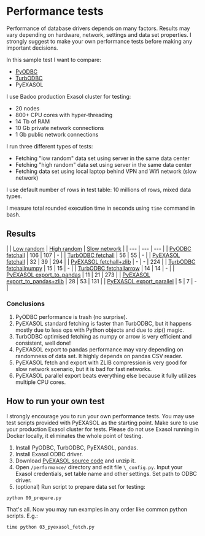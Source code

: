# Performance tests

Performance of database drivers depends on many factors. Results may vary depending on hardware, network, settings and data set properties. I strongly suggest to make your own performance tests before making any important decisions.

In this sample test I want to compare:

- [PyODBC](https://github.com/mkleehammer/pyodbc)
- [TurbODBC](https://github.com/blue-yonder/turbodbc)
- PyEXASOL

I use Badoo production Exasol cluster for testing:
- 20 nodes
- 800+ CPU cores with hyper-threading
- 14 Tb of RAM
- 10 Gb private network connections
- 1 Gb public network connections

I run three different types of tests:

- Fetching "low random" data set using server in the same data center
- Fetching "high random" data set using server in the same data center
- Fetching data set using local laptop behind VPN and Wifi network (slow network)

I use default number of rows in test table: 10 millions of rows, mixed data types.

I measure total rounded execution time in seconds using `time` command in bash.

## Results

| | [Low random](/performance/_low_random.log) | [High random](/performance/_high_random.log) | [Slow network](/performance/_low_random.log) |
| --- | --- | --- |
| [PyODBC fetchall](/performance/01_pyodbc_fetch.py) | 106 | 107 | - |
| [TurbODBC fetchall](/performance/02_turbodbc_fetch.py) | 56 | 55 | - |
| [PyEXASOL fetchall](/performance/03_pyexasol_fetch.py) | 32 | 39 | 294 |
| [PyEXASOL fetchall+zlib](/performance/03_pyexasol_fetch.py) | - | - | 224 |
| [TurbODBC fetchallnumpy](/performance/04_turbodbc_pandas_numpy.py) | 15 | 15 | - |
| [TurbODBC fetchallarrow](/performance/05_turbodbc_pandas_arrow.py) | 14 | 14 | - |
| [PyEXASOL export_to_pandas](/performance/06_pyexasol_pandas.py) | 11 | 21 | 273 |
| [PyEXASOL export_to_pandas+zlib](/performance/07_pyexasol_pandas_compress.py) | 28 | 53 | 131 |
| [PyEXASOL export_parallel](/performance/08_pyexasol_pandas_parallel.py) | 5 | 7 | - |

### Conclusions

1. PyODBC performance is trash (no surprise).
2. PyEXASOL standard fetching is faster than TurbODBC, but it happens mostly due to less ops with Python objects and due to zip() magic.
3. TurbODBC optimised fetching as numpy or arrow is very efficient and consistent, well done!
4. PyEXASOL export to pandas performance may vary depending on randomness of data set. It highly depends on pandas CSV reader.
5. PyEXASOL fetch and export with ZLIB compression is very good for slow network scenario, but it is bad for fast networks.
6. PyEXASOL parallel export beats everything else because it fully utilizes multiple CPU cores.

## How to run your own test

I strongly encourage you to run your own performance tests. You may use test scripts provided with PyEXASOL as the starting point. Make sure to use your production Exasol cluster for tests. Please do not use Exasol running in Docker locally, it eliminates the whole point of testing.

1. Install PyODBC, TurbODBC, PyEXASOL, pandas.
2. Install Exasol ODBC driver.
3. Download [PyEXASOL source code](https://github.com/badoo/pyexasol/archive/master.zip) and unzip it.
4. Open `/performance/` directory and edit file `\_config.py`. Input your Exasol credentials, set table name and other settings. Set path to ODBC driver.
5. (optional) Run script to prepare data set for testing:
```
python 00_prepare.py
```

That's all. Now you may run examples in any order like common python scripts. E.g.:
```
time python 03_pyexasol_fetch.py
```
